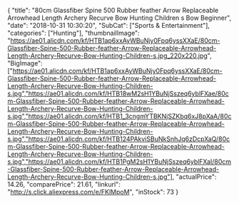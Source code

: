 {
	"title": "80cm Glassfiber Spine 500 Rubber feather Arrow Replaceable Arrowhead Length Archery Recurve Bow Hunting Children s Bow Beginner",
	"date": "2018-10-31 10:30:20",
	"SubCat": ["Sports & Entertainment"],
	"categories": ["Hunting"],
	"thumbnailImage": "https://ae01.alicdn.com/kf/HTB1ap6xxAyWBuNjy0Fpq6yssXXaE/80cm-Glassfiber-Spine-500-Rubber-feather-Arrow-Replaceable-Arrowhead-Length-Archery-Recurve-Bow-Hunting-Children-s.jpg_220x220.jpg",
	"BigImage": ["https://ae01.alicdn.com/kf/HTB1ap6xxAyWBuNjy0Fpq6yssXXaE/80cm-Glassfiber-Spine-500-Rubber-feather-Arrow-Replaceable-Arrowhead-Length-Archery-Recurve-Bow-Hunting-Children-s.jpg","https://ae01.alicdn.com/kf/HTB18wM2sH1YBuNjSszeq6yblFXae/80cm-Glassfiber-Spine-500-Rubber-feather-Arrow-Replaceable-Arrowhead-Length-Archery-Recurve-Bow-Hunting-Children-s.jpg","https://ae01.alicdn.com/kf/HTB1_3cngmYTBKNjSZKbq6xJ8pXaA/80cm-Glassfiber-Spine-500-Rubber-feather-Arrow-Replaceable-Arrowhead-Length-Archery-Recurve-Bow-Hunting-Children-s.jpg","https://ae01.alicdn.com/kf/HTB124PAkviSBuNkSnhJq6zDcpXaQ/80cm-Glassfiber-Spine-500-Rubber-feather-Arrow-Replaceable-Arrowhead-Length-Archery-Recurve-Bow-Hunting-Children-s.jpg","https://ae01.alicdn.com/kf/HTB1PgM2sH1YBuNjSszeq6yblFXaI/80cm-Glassfiber-Spine-500-Rubber-feather-Arrow-Replaceable-Arrowhead-Length-Archery-Recurve-Bow-Hunting-Children-s.jpg"],
	"actualPrice": 14.26,
	"comparePrice": 21.61,
	"linkurl": "http://s.click.aliexpress.com/e/FKlMpoM",
	"inStock": 73
}
